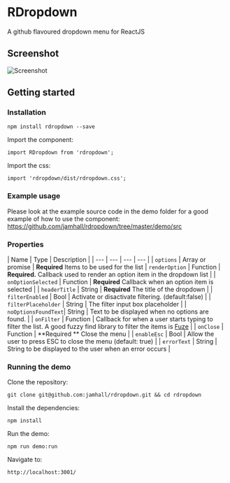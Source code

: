 # RDropdown

A github flavoured dropdown menu for ReactJS

## Screenshot

![Screenshot](https://raw.githubusercontent.com/jamhall/react-dropdown-menu/master/screenshot.png)

## Getting started

### Installation

```
npm install rdropdown --save
```

Import the component:

```
import RDropdown from 'rdropdown';
```

Import the css:

```
import 'rdropdown/dist/rdropdown.css';
```

### Example usage

Please look at the example source code in the demo folder for a good example of how to use the component: https://github.com/jamhall/rdropdown/tree/master/demo/src

### Properties

| Name | Type | Description |
| --- | --- | --- | --- |
| `options` | Array or promise | **Required** Items to be used for the list
| `renderOption` | Function | **Required.**  Callback used to render an option item in the dropdown list |
| `onOptionSelected` | Function | **Required** Callback when an option item is selected |
| `headerTitle` | String | **Required** The title of the dropdown |
| `filterEnabled` | Bool | Activate or disactivate filtering. (default:false) |
| `filterPlaceholder` | String | The filter input box placeholder |
| `noOptionsFoundText`| String | Text to be displayed when no options are found. |
| `onFilter` | Function | Callback for when a user starts typing to filter the list. A good fuzzy find library to filter the items is [Fuze](https://github.com/krisk/Fuse) |
| `onClose` | Function | **Required ** Close the menu |
| `enableEsc` | Bool | Allow the user to press ESC to close the menu (default: true) |
| `errorText` | String | String to be displayed to the user when an error occurs |



### Running the demo

Clone the repository:

`git clone git@github.com:jamhall/rdropdown.git && cd rdropdown`

Install the dependencies:

`npm install`

Run the demo:

`npm run demo:run`

Navigate to:

`http://localhost:3001/`
